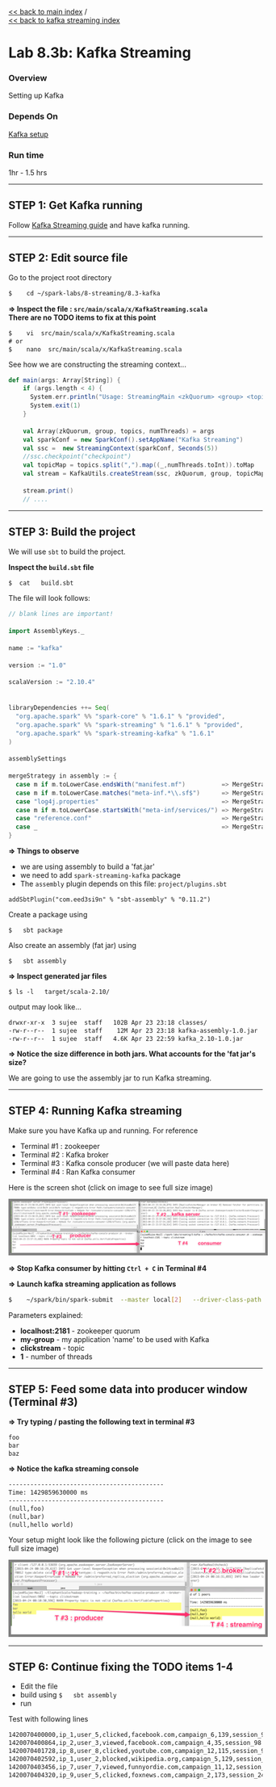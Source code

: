 [<< back to main index](../../README.md)  /  
[<< back to kafka streaming index](README.md)  

Lab 8.3b: Kafka Streaming
=================

### Overview
Setting up Kafka

### Depends On 
[Kafka setup](1-kafka-setup.md)

### Run time
1hr - 1.5 hrs


-----------------------------
STEP 1: Get Kafka running
-----------------------------
Follow [Kafka Streaming guide](1-kafka-setup.md) and have kafka running.

---------------------
STEP 2: Edit source file
---------------------
Go to the project root directory
```bash
$    cd ~/spark-labs/8-streaming/8.3-kafka
```

**=> Inspect the file : `src/main/scala/x/KafkaStreaming.scala`**  
**There are no TODO items to fix at this point**

```
$    vi  src/main/scala/x/KafkaStreaming.scala
# or 
$    nano  src/main/scala/x/KafkaStreaming.scala
```

See how we are constructing the streaming context...
```scala
def main(args: Array[String]) {
    if (args.length < 4) {
      System.err.println("Usage: StreamingMain <zkQuorum> <group> <topics> <numThreads>")
      System.exit(1)
    }

    val Array(zkQuorum, group, topics, numThreads) = args
    val sparkConf = new SparkConf().setAppName("Kafka Streaming")
    val ssc =  new StreamingContext(sparkConf, Seconds(5))
    //ssc.checkpoint("checkpoint")
    val topicMap = topics.split(",").map((_,numThreads.toInt)).toMap
    val stream = KafkaUtils.createStream(ssc, zkQuorum, group, topicMap)

    stream.print()
    // ....

```

--------------------------
STEP 3: Build the project
--------------------------
We will use `sbt` to build the project.  

**Inspect the `build.sbt` file**
```bash
$  cat   build.sbt
```

The file will look follows:
```scala
// blank lines are important!

import AssemblyKeys._

name := "kafka"

version := "1.0"

scalaVersion := "2.10.4"


libraryDependencies ++= Seq(
  "org.apache.spark" %% "spark-core" % "1.6.1" % "provided",
  "org.apache.spark" %% "spark-streaming" % "1.6.1" % "provided",
  "org.apache.spark" %% "spark-streaming-kafka" % "1.6.1"
)

assemblySettings

mergeStrategy in assembly := {
  case m if m.toLowerCase.endsWith("manifest.mf")          => MergeStrategy.discard
  case m if m.toLowerCase.matches("meta-inf.*\\.sf$")      => MergeStrategy.discard
  case "log4j.properties"                                  => MergeStrategy.discard
  case m if m.toLowerCase.startsWith("meta-inf/services/") => MergeStrategy.filterDistinctLines
  case "reference.conf"                                    => MergeStrategy.concat
  case _                                                   => MergeStrategy.first
}

```

**=> Things to observe**  
* we are using assembly to build a 'fat.jar'
* we need to add `spark-streaming-kafka` package
* The `assembly` plugin depends on this file:  `project/plugins.sbt`
 
```
addSbtPlugin("com.eed3si9n" % "sbt-assembly" % "0.11.2")

```

Create a package using
```
$   sbt package
```

Also create an assembly (fat jar) using
```
$   sbt assembly
```

**=> Inspect generated jar files**
```
$ ls -l   target/scala-2.10/
```

output may look like...
```
drwxr-xr-x  3 sujee  staff   102B Apr 23 23:18 classes/
-rw-r--r--  1 sujee  staff    12M Apr 23 23:18 kafka-assembly-1.0.jar
-rw-r--r--  1 sujee  staff   4.6K Apr 23 22:59 kafka_2.10-1.0.jar
```

**=> Notice the size difference in both jars.  What accounts for the 'fat jar's size?**   

We are going to use the assembly jar to run Kafka streaming.


--------------------------
STEP 4: Running Kafka streaming
--------------------------
Make sure you have Kafka up and running.  For reference
* Terminal #1  : zookeeper
* Terminal #2  : Kafka broker
* Terminal #3  : Kafka console producer (we will paste data here)
* Terminal #4  : Ran Kafka consumer

Here is the screen shot (click on image to see full size image)

<a href="../../images/8.3a-streaming-small.png"><img src="../../images/8.3a-streaming-small.png" style="border: 5px solid grey; max-width:100%;"/></a>


**=> Stop Kafka consumer by hitting `Ctrl + C` in Terminal #4**  

**=> Launch kafka streaming application as follows**  
```bash
$    ~/spark/bin/spark-submit  --master local[2]   --driver-class-path logging/  --class x.KafkaStreaming  target/scala-2.10/kafka-assembly-1.0.jar   localhost:2181   my-group   clickstream    1    
```

Parameters explained:
* **localhost:2181**    - zookeeper quorum
* **my-group**  - my application 'name' to be used with Kafka
* **clickstream** - topic
* **1**  - number of threads

--------------------------
STEP 5: Feed some data into producer window (Terminal #3)
--------------------------
**=> Try typing / pasting the following text in terminal #3**  
```
foo
bar
baz
```

**=> Notice the kafka streaming console**  
```
-------------------------------------------
Time: 1429859630000 ms
-------------------------------------------
(null,foo)
(null,bar)
(null,hello world)
```

Your setup might look like the following picture
(click on the image to see full size image)

<a href="../../images/8.3b-streaming-small.png"><img src="../../images/8.3b-streaming-small.png" style="border: 5px solid grey; max-width:100%;"/></a>

--------------------------
STEP 6: Continue fixing the TODO items 1-4
--------------------------

* Edit the file
* build using `$   sbt assembly`
* run

Test with following lines
```
1420070400000,ip_1,user_5,clicked,facebook.com,campaign_6,139,session_98
1420070400864,ip_2,user_3,viewed,facebook.com,campaign_4,35,session_98
1420070401728,ip_8,user_8,clicked,youtube.com,campaign_12,115,session_92
1420070402592,ip_1,user_2,blocked,wikipedia.org,campaign_5,129,session_91
1420070403456,ip_7,user_7,viewed,funnyordie.com,campaign_11,12,session_13
1420070404320,ip_9,user_5,clicked,foxnews.com,campaign_2,173,session_24
```